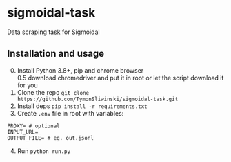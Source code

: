 # sigmoidal-task  
Data scraping task for Sigmoidal  

## Installation and usage  
0. Install Python 3.8+, pip and chrome browser  
0.5 download chromedriver and put it in root or let the script download it for you
1. Clone the repo `git clone https://github.com/TymonSliwinski/sigmoidal-task.git`
2. Install deps `pip install -r requirements.txt`
3. Create `.env` file in root with variables:  
```
PROXY= # optional
INPUT_URL=
OUTPUT_FILE= # eg. out.jsonl
``` 
4. Run `python run.py`
